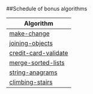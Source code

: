 ##Schedule of bonus algorithms

| Algorithm                      |
| ------------------------------ |
| [make-change](make-change.md)  |
| [joining-objects](joining-objects.md) |
| [credit-card-validate](credit-card-validate.md)|
| [merge-sorted-lists](merge-sorted-lists.md) |
| [string-anagrams](string-anagrams.md) |
| [climbing-stairs](climbing-stairs.md) |
